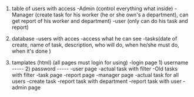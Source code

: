 
1) table of users with access
    -Admin (control everything what inside)
    -Manager (create task for his worker (he or she own's a department), can get report of his worker and department)
    -user (only can do his task and report)

2) database
    -users with acces
    -access what he can see
    -tasks(date of create, name of task, description, who will do, when he/she must do, when it's done )

3) tamplates (html) (all pages must login for using)
    -login page 
        1) username -----
        2) password -----
    -user page
        -actual task with filter
        -Old tasks with filter 
        -task page
        -report page 
    -manager page
        -actual task for all users
        -create task
        -report task with department
        -report task with user
    -admin page
